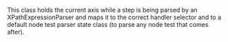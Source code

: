 
This class holds the current axis while a step is being parsed by an XPathExpressionParser and maps it to the correct handler selector and to a default node test parser state class (to parse any node test that comes after).
